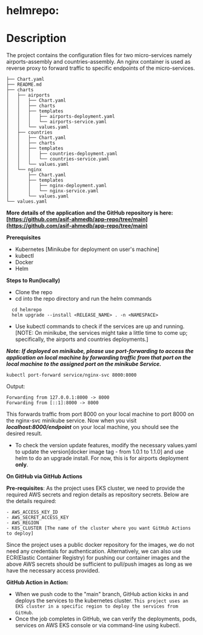 # helmrepo:
# Description

The project contains the configuration files for two micro-services namely airports-assembly and countries-assembly. An nginx container is used as reverse proxy to forward traffic to specific endpoints of the micro-services.
```
├── Chart.yaml
├── README.md
├── charts
│   ├── airports
│   │   ├── Chart.yaml
│   │   ├── charts
│   │   ├── templates
│   │   │   ├── airports-deployment.yaml
│   │   │   └── airports-service.yaml
│   │   └── values.yaml
│   ├── countries
│   │   ├── Chart.yaml
│   │   ├── charts
│   │   ├── templates
│   │   │   ├── countries-deployment.yaml
│   │   │   └── countries-service.yaml
│   │   └── values.yaml
│   └── nginx
│       ├── Chart.yaml
│       ├── templates
│       │   ├── nginx-deployment.yaml
│       │   └── nginx-service.yaml
│       └── values.yaml
└── values.yaml

```
**More details of the application and the GitHub repository is here: [https://github.com/asif-ahmedb/app-repo/tree/main](https://github.com/asif-ahmedb/app-repo/tree/main)**


**Prerequisites**
- Kubernetes [Minikube for deployment on user's machine]
- kubectl 
- Docker
- Helm

**Steps to Run(locally)**
- Clone the repo
- cd into the repo directory and run the helm commands
```
  cd helmrepo
  helm upgrade --install <RELEASE_NAME> . -n <NAMESPACE>
```
- Use kubectl commands to check if the services are up and running.[NOTE: On minikube, the services might take a little time to come up; specifically, the airports and countries deployments.]
  
***Note: If deployed on minikube, please use port-forwarding to access the application on local machine by forwarding traffic from that port on the local machine to the assigned port on the minikube Service.***
```
kubectl port-forward service/nginx-svc 8000:8000 
```

Output:

```
Forwarding from 127.0.0.1:8000 -> 8000
Forwarding from [::1]:8000 -> 8000
```
This forwards traffic from port 8000 on your local machine to port 8000 on the nginx-svc minikube service.
Now when you visit ***localhost:8000/endpoint*** on your local machine, you should see the desired result.
  
- To check the version update features, modify the necessary values.yaml to update the version[docker image tag - from 1.0.1 to 1.1.0] and use helm to do an upgrade install. For now, this is for airports deployment **only**.

**On GitHub via GitHub Actions**

**Pre-requisites**: As the project uses EKS cluster, we need to provide the required AWS secrets and region details as repository secrets. Below are the details required:
    
    - AWS_ACCESS_KEY_ID
    - AWS_SECRET_ACCESS_KEY
    - AWS_REGION
    - K8S_CLUSTER [The name of the cluster where you want GitHub Actions to deploy]

Since the project uses a public docker repository for the images, we do not need any credentials for authentication. Alternatively, we can also use ECR(Elastic Container Registry) for pushing our container images and the above AWS secrets should be sufficient to pull/push images as long as we have the necessary access provided.

**GitHub Action in Action:**
- When we push code to the "main" branch, GitHub action kicks in and deploys the services to the kubernetes cluster. `This project uses an EKS cluster in a specific region to deploy the services from GitHub`.
- Once the job completes in GitHub, we can verify the deployments, pods, services on AWS EKS console or via command-line using kubectl.
